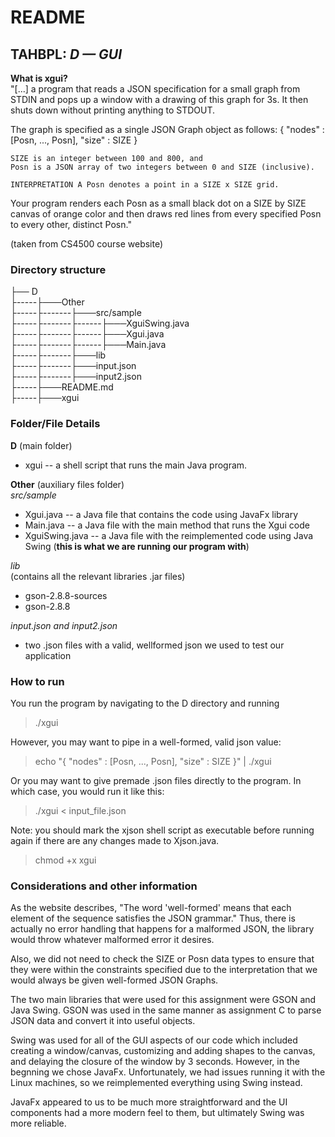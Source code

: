 # README #
## TAHBPL:  *D — GUI* ##

**What is xgui?**  
"[...] a program that reads a JSON specification for a small graph from STDIN and pops up a window with a drawing of this graph for 3s. It then shuts down without printing anything to STDOUT.

The graph is specified as a single JSON Graph object as follows:
    { "nodes" : [Posn, ..., Posn],
      "size"  : SIZE }
    
    SIZE is an integer between 100 and 800, and
    Posn is a JSON array of two integers between 0 and SIZE (inclusive).
    
    INTERPRETATION A Posn denotes a point in a SIZE x SIZE grid.
Your program renders each Posn as a small black dot on a SIZE by SIZE canvas of orange color and then draws red lines from every specified Posn to every other, distinct Posn." 

(taken from CS4500 course website)


### Directory structure ###
├── D  
├-----├───Other  
├-----├-------├───src/sample  
├-----├-------├------├───XguiSwing.java  
├-----├-------├------├───Xgui.java  
├-----├-------├------├───Main.java  
├-----├-------├───lib   
├-----├-------├───input.json  
├-----├-------├───input2.json  
├-----├───README.md  
├-----├───xgui  

### Folder/File Details ###  
**D** (main folder)  
* xgui -- a shell script that runs the main Java program.  

**Other** (auxiliary files folder)  
*src/sample*  
  * Xgui.java -- a Java file that contains the code using JavaFx library 
  * Main.java -- a Java file with the main method that runs the Xgui code
  * XguiSwing.java -- a Java file with the reimplemented code using Java Swing (**this is what we are running our program with**) 

*lib*  
(contains all the relevant libraries .jar files)  
  * gson-2.8.8-sources  
  * gson-2.8.8

*input.json and input2.json*  
  * two .json files with a valid, wellformed json we used to test our application

### How to run ###  
You run the program by navigating to the D directory and running 
> ./xgui

However, you may want to pipe in a well-formed, valid json value:

> echo "{ "nodes" : [Posn, ..., Posn], "size"  : SIZE }" | ./xgui

Or you may want to give premade .json files directly to the program. In which case, you would run it like this:  

> ./xgui < input_file.json 

Note: you should mark the xjson shell script as executable before running again if there are any changes made to Xjson.java.  

> chmod +x xgui

### Considerations and other information ### 
As the website describes, "The word 'well-formed' means that each element of the sequence satisfies the JSON grammar." Thus, there is actually no error handling that happens for a malformed JSON, the library would throw whatever malformed error it desires. 

Also, we did not need to check the SIZE or Posn data types to ensure that they were within the constraints specified due to the interpretation that we would always be given well-formed JSON Graphs.

The two main libraries that were used for this assignment were GSON and Java Swing. GSON was used in the same manner as assignment C to parse JSON data and convert it into useful objects. 

Swing was used for all of the GUI aspects of our code which included creating a window/canvas, customizing and adding shapes to the canvas, and delaying the closure of the window by 3 seconds. However, in the begnning we chose JavaFx. Unfortunately, we had issues running it with the Linux machines, so we reimplemented everything using Swing instead. 

JavaFx appeared to us to be much more straightforward and the UI components had a more modern feel to them, but ultimately Swing was more reliable.
